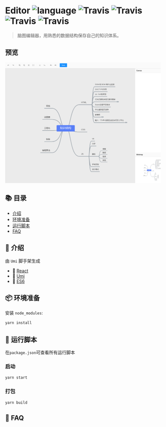# Editor ![language](https://img.shields.io/badge/language-typescript-blue.svg) ![Travis](https://img.shields.io/badge/react-16.12.0-blue) ![Travis](https://img.shields.io/badge/umi-3.2.2-blue) ![Travis](https://img.shields.io/badge/electron-8.2.3-blue) ![Travis](https://img.shields.io/badge/antd-4.2.5-blue)

> 脑图编辑器，用熟悉的数据结构保存自己的知识体系。

## 预览

<img src="images/2020-6-20.png" style="zoom:80%;" />

## :books: 目录

- [介绍](#memo-介绍)
- [环境准备](#package-环境准备)
- [运行脚本](#dart-运行脚本)
- [FAQ](#tada-FAQ)

## :memo: 介绍

由 `Umi` 脚手架生成

- 🍰 [React](https://github.com/facebook/react)
- 🍚 [Umi](https://github.com/umijs/umi)
- 🍫 [ES6](http://es6.ruanyifeng.com/)

## :package: 环境准备

安装 `node_modules`:

```bash
yarn install
```

## :dart: 运行脚本

在`package.json`可查看所有运行脚本

### 启动

```bash
yarn start
```

### 打包

```bash
yarn build
```

## :tada: FAQ
